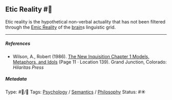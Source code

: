 ## Etic Reality  #🧠

Etic reality is the hypothetical non-verbal actuality that has not been filtered through the [Emic Reality](Emic%20Reality.md) of the [brain](Brain.md)s linguistic grid.

---

##### References

* Wilson, A., Robert (1986). [The New Inquisition Chapter 1 Models, Metaphors, and Idols](The%20New%20Inquisition%20Chapter%201%20Models,%20Metaphors,%20and%20Idols.md) (Page 11 · Location 139). Grand Junction, Colorado: *Hilaritas Press*

##### Metadata

Type: #🔵/🔵 
Tags: [Psychology](Psychology.md) / [Semantics](Semantics.md) / [Philosophy](Philosophy.md)
Status: #☀️ 
